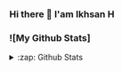 ### Hi there 👋 I'am Ikhsan H

<!--
**Ikhsanheriyawan2404/ikhsanheriyawan2404** is a ✨ _special_ ✨ repository because its `README.md` (this file) appears on your GitHub profile.

Here are some ideas to get you started:

- 🔭 I’m currently working on ...
- 🌱 I’m currently learning ...
- 👯 I’m looking to collaborate on ...
- 🤔 I’m looking for help with ...
- 💬 Ask me about ...
- 📫 How to reach me: ...
- 😄 Pronouns: ...
- ⚡ Fun fact: ...
-->
### ![My Github Stats]

<details>
  <summary>:zap: Github Stats</summary>
  <img align="left" src="https://ikhsanheriyawan24.vercel.app?username=ikhsanheriyawan2404&show_icons=true&hide_border=true" />
</details>



